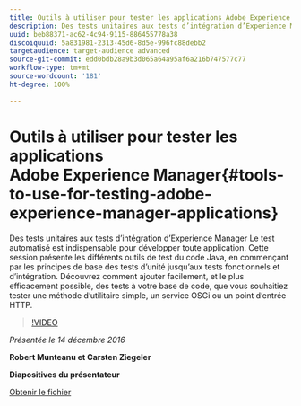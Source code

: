 ```yaml
---
title: Outils à utiliser pour tester les applications Adobe Experience Manager
description: Des tests unitaires aux tests d’intégration d’Experience Manager Le test automatisé est indispensable pour développer toute application. Cette session présente les différents outils de test du code Java, en commençant par les principes de base des tests d’unité jusqu’aux tests fonctionnels et d’intégration. Découvrez comment ajouter facilement, et le plus efficacement possible, des tests à votre base de code, que vous souhaitiez tester une méthode d’utilitaire simple, un service OSGi ou un point d’entrée HTTP.
uuid: beb88371-ac62-4c94-9115-886455778a38
discoiquuid: 5a831981-2313-45d6-8d5e-996fc88debb2
targetaudience: target-audience advanced
source-git-commit: edd0bdb28a9b3d065a64a95af6a216b747577c77
workflow-type: tm+mt
source-wordcount: '181'
ht-degree: 100%

---
```


# Outils à utiliser pour tester les applications Adobe Experience Manager{#tools-to-use-for-testing-adobe-experience-manager-applications}

Des tests unitaires aux tests d’intégration d’Experience Manager Le test automatisé est indispensable pour développer toute application. Cette session présente les différents outils de test du code Java, en commençant par les principes de base des tests d’unité jusqu’aux tests fonctionnels et d’intégration. Découvrez comment ajouter facilement, et le plus efficacement possible, des tests à votre base de code, que vous souhaitiez tester une méthode d’utilitaire simple, un service OSGi ou un point d’entrée HTTP.

>[!VIDEO](https://video.tv.adobe.com/v/19302/?quality=9)

*Présentée le 14 décembre 2016*

**Robert Munteanu et Carsten Ziegeler**

**Diapositives du présentateur**

[Obtenir le fichier](assets/aem-gems-tools-for-testing-12-14-16.pdf)
<!--
[Get back to the Overview](https://helpx.adobe.com/experience-manager/kt/eseminars/gems/aem-index.html)
-->
